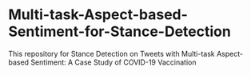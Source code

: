 # Multi-task-Aspect-based-Sentiment-for-Stance-Detection
This repository for Stance Detection on Tweets with Multi-task Aspect-based Sentiment: A Case  Study of COVID-19 Vaccination
